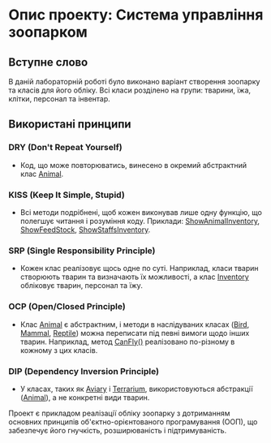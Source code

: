 # Опис проекту: Система управління зоопарком

## Вступне слово
В даній лабораторній роботі було виконано варіант створення зоопарку та класів для його обліку. Всі класи розділено на групи: тварини, їжа, клітки, персонал та інвентар.

## Використані принципи

### DRY (Don't Repeat Yourself)
- Код, що може повторюватись, винесено в окремий абстрактний клас [Animal](https://github.com/Vanchik21/Design-Patterns/blob/main/Lab1/LibraryLab1/LibraryLab1/Animal.cs).

### KISS (Keep It Simple, Stupid)
- Всі методи подрібнені, щоб кожен виконував лише одну функцію, що полегшує читання і розуміння коду. Приклади: [ShowAnimalInventory](https://github.com/Vanchik21/Design-Patterns/blob/7011f1bcbb618439910320771f8488bd84cb75de/Lab1/LibraryLab1/LibraryLab1/Inventory.cs#L22C8-L29C10), [ShowFeedStock](https://github.com/Vanchik21/Design-Patterns/blob/7011f1bcbb618439910320771f8488bd84cb75de/Lab1/LibraryLab1/LibraryLab1/Inventory.cs#L36C1-L39C10), [ShowStaffsInventory](https://github.com/Vanchik21/Design-Patterns/blob/7011f1bcbb618439910320771f8488bd84cb75de/Lab1/LibraryLab1/LibraryLab1/Inventory.cs#L31C2-L34C10).

### SRP (Single Responsibility Principle)
- Кожен клас реалізовує щось одне по суті. Наприклад, класи тварин створюють тварин та визначають їх можливості, а клас [Inventory](https://github.com/Vanchik21/Design-Patterns/blob/main/Lab1/LibraryLab1/LibraryLab1/Inventory.cs) обліковує тварин, персонал та їжу.

### OCP (Open/Closed Principle)
- Клас [Animal](https://github.com/Vanchik21/Design-Patterns/blob/main/Lab1/LibraryLab1/LibraryLab1/Animal.cs) є абстрактним, і методи в наслідуваних класах ([Bird](https://github.com/Vanchik21/Design-Patterns/blob/main/Lab1/LibraryLab1/LibraryLab1/Bird.cs), [Mammal](https://github.com/Vanchik21/Design-Patterns/blob/main/Lab1/LibraryLab1/LibraryLab1/Mammal.cs), [Reptile](https://github.com/Vanchik21/Design-Patterns/blob/main/Lab1/LibraryLab1/LibraryLab1/Reptile.cs)) можна переписати під певні вимоги щодо інших тварин. Наприклад, метод [CanFly()](https://github.com/Vanchik21/Design-Patterns/blob/7011f1bcbb618439910320771f8488bd84cb75de/Lab1/LibraryLab1/LibraryLab1/Animal.cs#L20C8-L20C39) реалізовано по-різному в кожному з цих класів.

### DIP (Dependency Inversion Principle)
- У класах, таких як [Aviary](https://github.com/Vanchik21/Design-Patterns/blob/main/Lab1/LibraryLab1/LibraryLab1/Aviary.cs) і [Terrarium](https://github.com/Vanchik21/Design-Patterns/blob/main/Lab1/LibraryLab1/LibraryLab1/Terrarium.cs), використовуються абстракції ([Animal](https://github.com/Vanchik21/Design-Patterns/blob/main/Lab1/LibraryLab1/LibraryLab1/Animal.cs)), а не конкретні види тварин.

Проект є прикладом реалізації обліку зоопарку з дотриманням основних принципів об'єктно-орієнтованого програмування (ООП), що забезпечує його гнучкість, розширюваність і підтримуваність.
